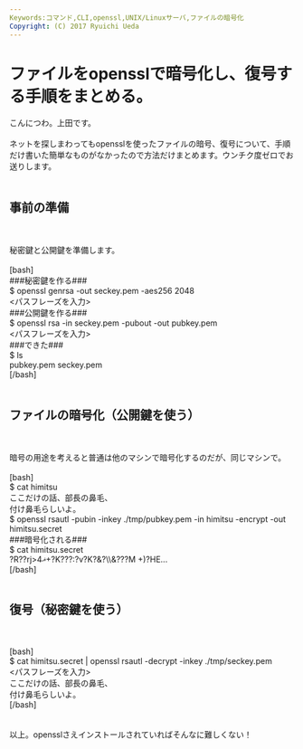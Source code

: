 ```yaml
---
Keywords:コマンド,CLI,openssl,UNIX/Linuxサーバ,ファイルの暗号化
Copyright: (C) 2017 Ryuichi Ueda
---
```

# ファイルをopensslで暗号化し、復号する手順をまとめる。
こんにつわ。上田です。<br />
<br />
ネットを探しまわってもopensslを使ったファイルの暗号、復号について、手順だけ書いた簡単なものがなかったので方法だけまとめます。ウンチク度ゼロでお送りします。<br />
<br />
<h2>事前の準備</h2><br />
<br />
秘密鍵と公開鍵を準備します。<br />
<br />
[bash]<br />
###秘密鍵を作る###<br />
$ openssl genrsa -out seckey.pem -aes256 2048<br />
&lt;パスフレーズを入力&gt;<br />
###公開鍵を作る###<br />
$ openssl rsa -in seckey.pem -pubout -out pubkey.pem<br />
&lt;パスフレーズを入力&gt;<br />
###できた###<br />
$ ls<br />
pubkey.pem seckey.pem<br />
[/bash]<br />
<br />
<h2>ファイルの暗号化（公開鍵を使う）</h2><br />
<br />
暗号の用途を考えると普通は他のマシンで暗号化するのだが、同じマシンで。<br />
<br />
[bash]<br />
$ cat himitsu <br />
ここだけの話、部長の鼻毛、<br />
付け鼻毛らしいよ。<br />
$ openssl rsautl -pubin -inkey ./tmp/pubkey.pem -in himitsu -encrypt -out himitsu.secret<br />
###暗号化される###<br />
$ cat himitsu.secret <br />
?R??rj&gt;4ޣ+?K???:?v?K?&amp;?\\&amp;???M	+)?HE...<br />
[/bash]<br />
<br />
<h2>復号（秘密鍵を使う）</h2><br />
<br />
[bash]<br />
$ cat himitsu.secret | openssl rsautl -decrypt -inkey ./tmp/seckey.pem <br />
&lt;パスフレーズを入力&gt;<br />
ここだけの話、部長の鼻毛、<br />
付け鼻毛らしいよ。<br />
[/bash]<br />
<br />
<br />
以上。opensslさえインストールされていればそんなに難しくない！
